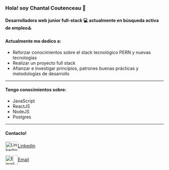 ### Hola! soy Chantal Coutenceau 👋
#### Desarrolladora web junior full-stack 💻 actualmente en **búsqueda activa** de empleo♨️




#### Actualmente me dedico a:


- Reforzar conocimientos sobre el stack tecnológico PERN y nuevas tecnologías
- Realizar un proyecto full stack 
- Afianzar e investigar principios, patrones buenas prácticas y metodologías de desarrollo
___



#### Tengo conocimientos sobre:
<ul>
  <li>JavaScript</li>
  <li>ReactJS</li>
  <li>NodeJS</li>
  <li>Postgres</li>
</ul>

___

#### Contacto!

<a href="https://www.linkedin.com/in/chantal-denise-coutenceau/" target="blank"><img align="center" src="https://cdn.jsdelivr.net/npm/simple-icons@3.0.1/icons/linkedin.svg" alt="Linkedin" height="30" width="40" />Linkedin</a>


<a href="chanticou@gmail.com " target="blank"><img align="center" src="https://cdn.jsdelivr.net/npm/simple-icons@3.0.1/icons/gmail.svg" alt="Email" height="30" width="40" />Email</a>
</p>
